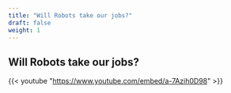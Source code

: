 ```yaml
---
title: "Will Robots take our jobs?"
draft: false
weight: 1
---
```


## Will Robots take our jobs?

{{< youtube "https://www.youtube.com/embed/a-7Azih0D98" >}}